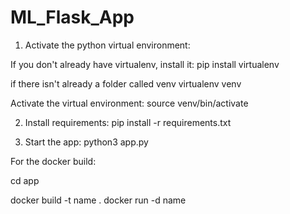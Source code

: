 # ML_Flask_App


1. Activate the python virtual environment:

If you don't already have virtualenv, install it:
pip install virtualenv

if there isn't already a folder called venv
virtualenv venv 

Activate the virtual environment: 
source venv/bin/activate

2. Install requirements:
pip install -r requirements.txt

3. Start the app: 
python3 app.py



For the docker build: 

cd app


docker build -t name .
docker run -d name
